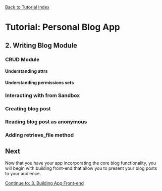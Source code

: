 [Back to Tutorial Index](./README.md)

# Tutorial: Personal Blog App

## 2. Writing Blog Module

### CRUD Module

#### Understanding attrs

#### Understanding permissions sets

### Interacting with from Sandbox

### Creating blog post

### Reading blog post as anonymous

### Adding retrieve_file method

## Next
Now that you have your app incorporating the core blog functionality, you will begin with building front-end that allow you to present your blog posts to your audience.

[Continue to: 3. Building App Front-end](./building_app_front_end.md)